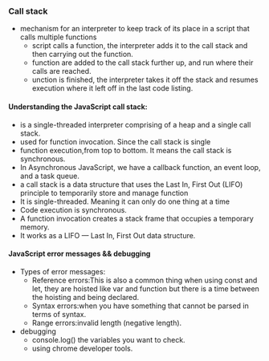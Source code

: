 ### Call stack
* mechanism for an interpreter to keep track of its place in a script that calls multiple functions
  * script calls a function, the interpreter adds it to the call stack and then carrying out the function.
  * function are added to the call stack further up, and run where their calls are reached.
  * unction is finished, the interpreter takes it off the stack and resumes execution where it left off in the last code listing.
#### Understanding the JavaScript call stack:
* is a single-threaded interpreter comprising of a heap and a single call stack.
* used for function invocation. Since the call stack is single
* function execution,from top to bottom. It means the call stack is synchronous.
* In Asynchronous JavaScript, we have a callback function, an event loop, and a task queue. 
* a call stack is a data structure that uses the Last In, First Out (LIFO) principle to temporarily store and manage function 
* It is single-threaded. Meaning it can only do one thing at a time
* Code execution is synchronous.
* A function invocation creates a stack frame that occupies a temporary memory.
* It works as a LIFO — Last In, First Out data structure.
#### JavaScript error messages && debugging
* Types of error messages:
  * Reference errors:This is also a common thing when using const and let, they are hoisted like var and function but there is a time between the hoisting and being declared.
  * Syntax errors:when you have something that cannot be parsed in terms of syntax.
  * Range errors:invalid length (negative length).
* debugging
  * console.log() the variables you want to check.
  * using chrome developer tools.

